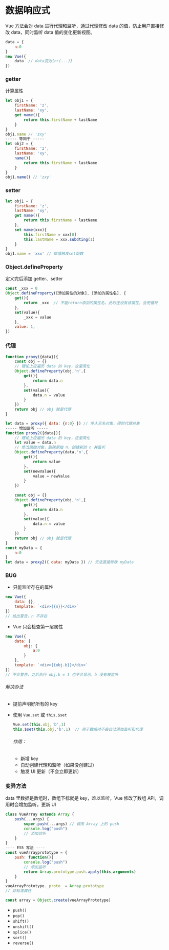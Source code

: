 # 数据响应式

Vue 方法会对 data 进行代理和监听，通过代理修改 data 的值，防止用户直接修改 data，同时监听 data 值的变化更新视图。

```javascript
data = {
    n:0
}
new Vue({
    data  // data变为{n:(...)}
})
```

### getter

计算属性

```javascript
let obj1 = {
    firstName: 'z',
    lastName: 'xy',
    get name(){
        return this.firstName + lastName
    }
}
obj1.name // 'zxy'
----- 等同于 -----
let obj2 = {
    firstName: 'z',
    lastName: 'xy',
    name(){
        return this.firstName + lastName
    }
}
obj1.name() // 'zxy'
```

### setter

```javascript
let obj1 = {
    firstName: 'z',
    lastName: 'xy',
    get name(){
        return this.firstName + lastName
    },
    set name(xxx){
        this.firstName = xxx[0]
        this.lastName = xxx.subdting(1)
    }
}
obj1.name = 'xxx' // 赋值触发set函数
```

### Object.defineProperty

定义完后添加 getter、setter

```javascript
const _xxx = 0
Object.defineProperty([添加属性的对象], [添加的属性名], {
    get(){
        return _xxx  // 不能return添加的属性名，此时还没有该属性，会死循环
    },
    set(value){
    	_xxx = value
	},
	value: 1,
})
```

### 代理

```javascript
function proxy({data}){
    const obj = {}
    // 理论上应遍历 data 的 key，这里简化
    Object.defineProperty(obj,'n',{
        get(){
            return data.n
        },
        set(value){
            data.n = value
        }
    })
    return obj // obj 就是代理
}

let data = proxy({ data: {n:0} }) // 传入无名对象，得到代理对象
----- 增加监听 -----
function proxy2({data}){
    // 理论上应遍历 data 的 key，这里简化
   	let value = data.n
    // 修改原始对象，删除原始 n，创建新的 n 并监听
    Object.defineProperty(data,'n',{
        get(){
            return value
        },
        set(newValue){
            value = newValue
        }
    })
    
    const obj = {}
    Object.defineProperty(obj,'n',{
        get(){
            return data.n
        },
        set(value){
            data.n = value
        }
    })
    return obj // obj 就是代理
}
const myData = {
    n:0
}
let data = proxy2({ data: myData }) // 无法直接修改 myData
```

### BUG

* 只能监听存在的属性

```javascript
new Vue({
    data: {},
    template: `<div>{{n}}</div>`
})
// 给出警告，n 不存在
```

* Vue 只会检查第一层属性

```javascript
new Vue({
    data: {
        obj: {
            a:0
        }
    },
    template: `<div>{{obj.b}}</div>`
})
// 不会警告，之后执行 obj.b = 1 也不会显示，b 没有被监听
```

###### 解决办法

* 提前声明好所有的 key

* 使用 `Vue.set` 或 `this.$set`

  ```javascript
  Vue.set(this.obj,'b',1)
  this.$set(this.obj,'b',1)  // 用于数组时不会自动添加监听和代理
  ```

  ###### 作用：

  * 新增 key
  * 自动创建代理和监听（如果没创建过）
  * 触发 UI 更新（不会立即更新）

### 变异方法

data 里数据是数组时，数组下标就是 key，难以监听，Vue 修改了数组 API，调用时会增加监听，更新 UI 

```javascript
class VueArray extends Array {
    push(...args) {
        super.push(...args) // 调用 Array 上的 push
        console.log("push")
        // 添加监听
    }
}
---- ES5 写法 ----
const vueArrayprototype = {
    push: function(){
        console.log("push")
        // 添加监听
        return Array.prototype.push.apply(this,arguments)
    }
}
vueArrayPrototype._proto_ = Array.prototype
// 非标准属性

const array = Object.create(vueArrayPrototype)
```

* `push()`
* `pop()`
* `shift()`
* `unshift()`
* `splice()`
* `sort()`
* `reverse()`